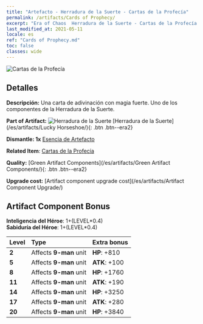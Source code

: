 ```yaml
---
title: "Artefacto - Herradura de la Suerte - Cartas de la Profecía"
permalink: /artifacts/Cards of Prophecy/
excerpt: "Era of Chaos  Herradura de la Suerte - Cartas de la Profecía. Una carta de adivinación con magia fuerte. Uno de los componentes de la Herradura de la Suerte."
last_modified_at: 2021-05-11
locale: es
ref: "Cards of Prophecy.md"
toc: false
classes: wide
---
```


 ![Cartas de la Profecía](/images/t/artifact_40122.png)



## Detalles

 **Descripción:** Una carta de adivinación con magia fuerte. Uno de los componentes de la Herradura de la Suerte.

 **Part of Artifact:** ![Herradura de la Suerte](/images/t/icon_artifact_12.png) [Herradura de la Suerte](/es/artifacts/Lucky Horseshoe/){: .btn .btn--era2}

 **Dismantle: 1x** [Esencia de Artefacto](/ItemsES/con_905/)

 **Related Item**: [Cartas de la Profecía](/ItemsES/art_110/)

 **Quality:** [Green Artifact Components](/es/artifacts/Green Artifact Components/){: .btn .btn--era2}

 **Upgrade cost:** [Artifact component upgrade cost](/es/artifacts/Artifact Component Upgrade/)

## Artifact Component Bonus

  **Inteligencia del Héroe**: 1+(LEVEL\*0.4)<br/>**Sabiduría del Héroe**: 1+(LEVEL\*0.4)

  |  Level  | Type |    Extra bonus  | 
  |:--------|:-----|:----------------| 
  | **2** | Affects **9-man** unit | **HP**: +810 | 
  | **5** | Affects **9-man** unit | **ATK**: +100 | 
  | **8** | Affects **9-man** unit | **HP**: +1760 | 
  | **11** | Affects **9-man** unit | **ATK**: +190 | 
  | **14** | Affects **9-man** unit | **HP**: +3250 | 
  | **17** | Affects **9-man** unit | **ATK**: +280 | 
  | **20** | Affects **9-man** unit | **HP**: +3840 | 
